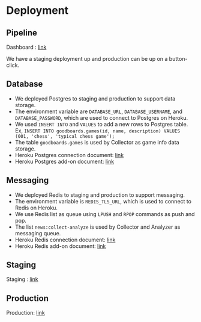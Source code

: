 # Deployment

## Pipeline
Dashboard : [link](https://dashboard.heroku.com/pipelines/c5cf5577-f25c-4549-b98c-ace5269770cb)

We have a staging deployment up and production can be up  on a button-click.

## Database

- We deployed Postgres to staging and production to support data storage.
- The environment variable are `DATABASE_URL`, `DATABASE_USERNAME`, and `DATABASE_PASSWORD`, which are used to connect to Postgres on Heroku.
- We used `INSERT INTO` and `VALUES` to add a new rows to Postgres table. Ex, `INSERT INTO goodboards.games(id, name, description) VALUES (001, 'chess', 'typical chess game');`
- The table `goodboards.games` is used by Collector as game info data storage.
- Heroku Postgres connection document: [link](https://devcenter.heroku.com/articles/connecting-heroku-postgres)
- Heroku Postgres add-on document: [link](https://devcenter.heroku.com/articles/heroku-postgresql#removing-the-add-on)

## Messaging

- We deployed Redis to staging and production to support messaging.
- The environment variable is `REDIS_TLS_URL`, which is used to connect to Redis on Heroku.
- We use Redis list as queue using `LPUSH` and `RPOP` commands as push and pop.
- The list `news:collect-analyze` is used by Collector and Analyzer as messaging queue.
- Heroku Redis connection document: [link](https://devcenter.heroku.com/articles/connecting-heroku-redis#external-connections)
- Heroku Redis add-on document: [link](https://devcenter.heroku.com/articles/heroku-redis#connecting-to-heroku-data-for-redis)


## Staging
Staging : [link](https://slackers-csci-5828-staging-v2.herokuapp.com/)

## Production
Production: [link](https://slackers-csci-5828-product-v1.herokuapp.com/)
